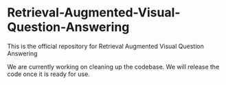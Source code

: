 # Retrieval-Augmented-Visual-Question-Answering
This is the official repository for Retrieval Augmented Visual Question Answering

We are currently working on cleaning up the codebase. We will release the code once it is ready for use.
